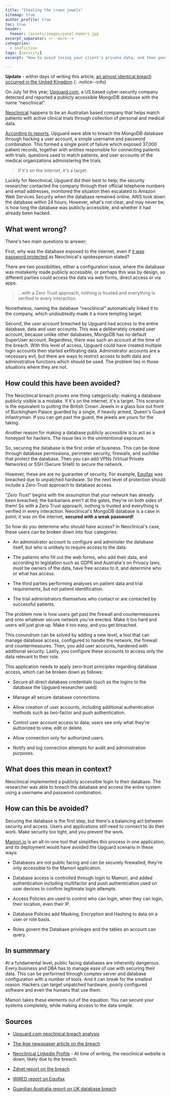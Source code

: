 ```yaml
---
title: "Stealing the crown jewels"
sitemap: true
author_profile: true
toc: true
header:
  teaser: /assets/images/panel-mamori.jpg
excerpt_separator: <!--more-->
categories:
  - nonfiction
tags: [security]
excerpt: "How to avoid losing your client's private data, and then your business..."

---
```


**Update** - within days of writing this article, <a href="https://www.theguardian.com/technology/2019/aug/14/major-breach-found-in-biometrics-system-used-by-banks-uk-police-and-defence-firms" target="\_blank" rel="noopener">an almost identical breach occurred in the United Kingdom</a>
{: .notice--info}

On July 1st this year, <a href="https://www.upguard.com/breaches/data-leak-neoclinical-australia-new-zealand" target="\_blank" rel="noopener">Upguard.com</a>, a US based cyber-security company detected and reported a publicly accessible MongoDB database with the name “neoclinical”.

<a href="https://www.linkedin.com/company/neoclinical" target="\_blank" rel="noopener">Neoclinical</a> happens to be an Australian based company that helps match patients with active clinical trials through collection of personal and medical data.

<!--more-->

<a href="https://www.zdnet.com/article/upguard-finds-information-on-over-37000-australia-and-new-zealand-clinical-trial-participants-in-the-wild" target="\_blank" rel="noopener">According to reports</a>, Upguard were able to breach the MongoDB database through hacking a user account, a simple username and password combination. This formed a single point of failure which exposed 37,000 patient records, together with entities responsible for connecting patients with trials, questions used to match patients, and user accounts of the medical organizations administering the trials.

> If it's on the internet, it's a target.

Luckily for Neoclinical, Upguard did their best to help; the security researcher contacted the company through their official telephone numbers and email addresses, monitored the situation then escalated to Amazon Web Services Security when the database remained online. AWS took down the database within 24 hours. However, what's not clear, and may never be, is how long the database was publicly accessible, and whether it had already been hacked.

## What went wrong?

There's two main questions to answer;

First, why was the database exposed to the internet, even if <a href="https://www.theage.com.au/business/companies/thousands-of-medical-histories-exposed-in-data-breach-20190807-p52euq.html" target="\_blank" rel="noopener">it was password protected</a> as Neoclinical's spokesperson stated?

There are two possibilities, either a configuration issue, where the database was mistakenly made publicly accessible, or perhaps this was by design, so different parties could access the data via web forms, direct access or via apps.

> ...with a Zero Trust approach, nothing is trusted and everything is verified in every interaction.

Nonetheless, naming the database "neoclinical" automatically linked it to the company, which undoubtedly made it a more tempting target.

Second, the user account breached by Upguard had access to the entire database, data and user accounts. This was a deliberately created user account, because unlike other databases, MongoDB has no default SuperUser account. Regardless, there was such an account at the time of the breach. With this level of access, Upguard could have created multiple login accounts then started exfiltrating data. Administrator accounts are a necessary evil, but there are ways to restrict access to both data and administrative functions which should be used. The problem lies in those situations where they are not.

## How could this have been avoided?

The Neoclinical breach proves one thing categorically: making a database publicly visible is a mistake. If it's on the internet, it's a target. This scenario is the equivalent to putting the British Crown Jewels in a glass box out front of Buckingham Palace guarded by a single, if heavily armed, Queen's Guard Infantryman. If you can get past the guard, the jewels are yours for the taking.

Another reason for making a database publicly accessible is to act as a honeypot for hackers. The issue lies in the unintentional exposure.

So, securing the database is the first order of business. This can be done through database permissions,  perimeter security, firewalls, and suchlike that protect the database. Then you can add VPNs (Virtual Private Networks) or SSH (Secure SHell) to secure the network.

However, these are are no guarantee of security. For example, <a href="https://www.wired.com/story/equifax-breach-no-excuse/?verso=true" target="\_blank" rel="noopener">Equifax</a> was breached due to unpatched hardware. So the next level of protection should include a Zero-Trust approach to database access.

*"Zero Trust"* begins with the assumption that your network has already been breached; the barbarians aren't at the gates, they're on both sides of them! So with a Zero Trust approach, nothing is trusted and everything is verified in every interaction. Neoclinical's MongoDB database is a case in point; it was on the internet, **secured with a weak password!**

So how do you determine who should have access? In Neoclinical's case, these users can be broken down into four categories:

* An administrator account to configure and administer the database itself, but who is unlikely to require access to the data.

* The patients who fill out the web forms, who add their data, and according to legislation such as GDPR and Australia's on Privacy laws, must be owners of the data, have free access to it, and determine who or what has access.

* The third parties performing analyses on patient data and trial requirements, but not patient identification.

* The trial administrators themselves who contact or are contacted by successful patients.

The problem now is how users get past the firewall and countermeasures and onto whatever secure network you've erected. Make it too hard and users will just give up. Make it too easy, and you get breached.

This conundrum can be solved by adding a new level, a tool that can manage database access, configured to handle the network, the firewall and countermeasures. Then, you add user accounts, hardened with additional security. Lastly, you configure these accounts to access only the data relevant to their role.

This application needs to apply zero-trust principles regarding database access, which can be broken down as follows:

* Secure all direct database credentials (such as the logins to the database the Upguard researcher used)

* Manage all secure database connections.

* Allow creation of user accounts, including additional authentication methods such as two-factor and push authentication.

* Control user account access to data; users see only what they're authorized to view, edit or delete.

* Allow connection only for authorized users.

* Notify and log connection attempts for audit and administration purposes.

## What does this mean in context?

Neoclinical implemented a publicly accessible login to their database. The researcher was able to breach the database and access the entire system using a username and password combination.

## How can this be avoided? ##

Securing the database is the first step, but there's a balancing act between security and access. Users and applications still need to connect to do their work. Make security too tight, and you prevent the work.

<a href="https://mamori.io" target="\_blank" rel="noopener">Mamori.io</a> is an all-in-one tool that simplifies this process in one application, and its deployment would have avoided the Upguard scenario in these ways:

* Databases are not public facing and can be securely firewalled; they're only accessible to the Mamori application.

* Database access is controlled through login to Mamori, and added authentication including multifactor and push authentication used on user devices to confirm legitimate login attempts.

* Access Policies are used to control who can login, when they can login, their location, even their IP.

* Database Policies add Masking, Encryption and Hashing to data on a user or role basis.

* Roles govern the Database privileges and the tables an account can query.

## In summmary ##

At a fundamental level, public facing databases are inherently dangerous. Every business and DBA has to manage ease of use with securing their data. This can be performed through complex server and database configuration with a number of tools. And it can break for the smallest reason. Hackers can target unpatched hardware, poorly configured software and even the humans that use them.

Mamori takes these elements out of the equation. You can secure your systems completely, while making access to the data simple.

## Sources ##

* <a href="https://www.upguard.com/breaches/data-leak-neoclinical-australia-new-zealand" target="\_blank" rel="noopener">Upguard.com neoclinical breach analysis</a>

* <a href="https://www.theage.com.au/business/companies/thousands-of-medical-histories-exposed-in-data-breach-20190807-p52euq.html" target="\_blank" rel="noopener">The Age newspaper article on the breach</a>

* <a href="https://www.linkedin.com/company/neoclinical" target="\_blank" rel="noopener">Neoclinical Linkedin Profile</a> - At time of writing, the neoclinical website is down, likely due to the breach.

* <a href="https://www.zdnet.com/article/upguard-finds-information-on-over-37000-australia-and-new-zealand-clinical-trial-participants-in-the-wild/" target="\_blank" rel="noopener">Zdnet report on the breach</a>

* <a href="https://www.wired.com/story/equifax-breach-no-excuse/?verso=true" target="\_blank" rel="noopener">WIRED report on Equifax</a>

* <a href="https://www.theguardian.com/technology/2019/aug/14/major-breach-found-in-biometrics-system-used-by-banks-uk-police-and-defence-firms" target="\_blank" rel="noopener">Guardian Australia report on UK database breach</a>
